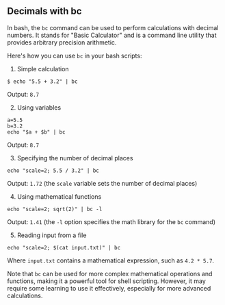 ## Decimals with bc

In bash, the `bc` command can be used to perform calculations with decimal numbers. It stands for "Basic Calculator" and is a command line utility that provides arbitrary precision arithmetic.

Here's how you can use `bc` in your bash scripts:

1. Simple calculation
```
$ echo "5.5 + 3.2" | bc
```
Output: `8.7`

2. Using variables
```
a=5.5
b=3.2
echo "$a + $b" | bc
```
Output: `8.7`

3. Specifying the number of decimal places
```
echo "scale=2; 5.5 / 3.2" | bc
```
Output: `1.72` (the `scale` variable sets the number of decimal places)

4. Using mathematical functions
```
echo "scale=2; sqrt(2)" | bc -l
```
Output: `1.41` (the `-l` option specifies the math library for the `bc` command)

5. Reading input from a file
```
echo "scale=2; $(cat input.txt)" | bc
```
Where `input.txt` contains a mathematical expression, such as `4.2 * 5.7`.

Note that `bc` can be used for more complex mathematical operations and functions, making it a powerful tool for shell scripting. However, it may require some learning to use it effectively, especially for more advanced calculations.